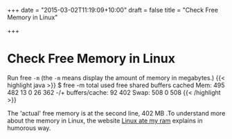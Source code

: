 +++
date = "2015-03-02T11:19:09+10:00"
draft = false
title = "Check Free Memory in Linux"

+++

# Check Free Memory in Linux

Run free `-m` (the `-m` means display the amount of memory in megabytes.)
{{< highlight java >}}
$ free -m
             total       used       free     shared    buffers     cached
Mem:           495        482         13          0         26        362
-/+ buffers/cache:         92        402
Swap:          508          0        508
{{< /highlight >}}

The 'actual' free memory is at the second line, 402 MB .To understand more about the memory in Linux, the website [Linux ate my ram](http://www.linuxatemyram.com/) explains in humorous way.